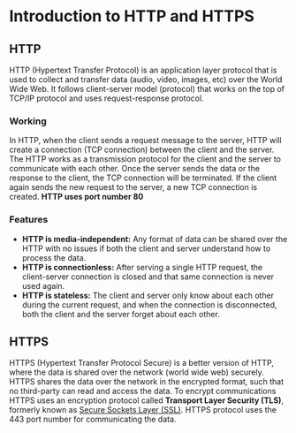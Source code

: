 # Introduction to HTTP and HTTPS

## HTTP

HTTP (Hypertext Transfer Protocol) is an application layer protocol that is used to collect and transfer data (audio, video, images, etc) over the World Wide Web. It follows client-server model (protocol) that works on the top of TCP/IP protocol and uses request-response protocol.

### Working

In HTTP, when the client sends a request message to the server, HTTP will create a connection (TCP connection) between the client and the server. The HTTP works as a transmission protocol for the client and the server to communicate with each other. Once the server sends the data or the response to the client, the TCP connection will be terminated. If the client again sends the new request to the server, a new TCP connection is created. **HTTP uses port number 80**

### Features

- **HTTP is media-independent:** Any format of data can be shared over the HTTP with no issues if both the client and server understand how to process the data.
- **HTTP is connectionless:** After serving a single HTTP request, the client-server connection is closed and that same connection is never used again.
- **HTTP is stateless:** The client and server only know about each other during the current request, and when the connection is disconnected, both the client and the server forget about each other.

## HTTPS

HTTPS (Hypertext Transfer Protocol Secure) is a better version of HTTP, where the data is shared over the network (world wide web) securely. HTTPS shares the data over the network in the encrypted format, such that no third-party can read and access the data. To encrypt communications HTTPS uses an encryption protocol called **Transport Layer Security (TLS)**, formerly known as [Secure Sockets Layer (SSL)](https://www.cloudflare.com/learning/ssl/what-is-ssl/). HTTPS protocol uses the 443 port number for communicating the data.